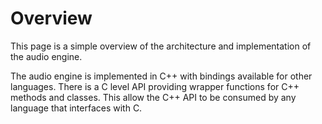 Overview
==========

This page is a simple overview of the architecture and implementation of the audio engine.

The audio engine is implemented in C++ with bindings available for other languages. There is a C level API providing
wrapper functions for C++ methods and classes. This allow the C++ API to be consumed by any language that interfaces with
C.


